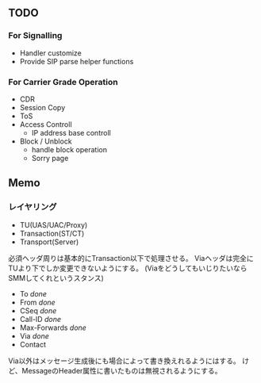 ## TODO

### For Signalling
- Handler customize
- Provide SIP parse helper functions

### For Carrier Grade Operation
- CDR
- Session Copy
- ToS
- Access Controll
    - IP address base controll
- Block / Unblock
    - handle block operation
    - Sorry page


## Memo

### レイヤリング
- TU(UAS/UAC/Proxy)
- Transaction(ST/CT)
- Transport(Server)

必須ヘッダ周りは基本的にTransaction以下で処理させる。
Viaヘッダは完全にTUより下でしか変更できないようにする。
(ViaをどうしてもいじりたいならSMMしてくれというスタンス)
- To *done*
- From *done*
- CSeq *done*
- Call-ID *done*
- Max-Forwards *done*
- Via *done*
- Contact

Via以外はメッセージ生成後にも場合によって書き換えれるようにはする。
けど、MessageのHeader属性に書いたものは無視されるようにする。



